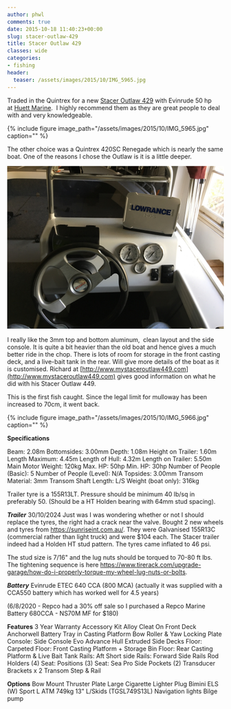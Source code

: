 ```yaml
---
author: phwl
comments: true
date: 2015-10-18 11:40:23+00:00
slug: stacer-outlaw-429
title: Stacer Outlaw 429
classes: wide
categories:
- fishing
header:
  teaser: /assets/images/2015/10/IMG_5965.jpg
---
```


Traded in the Quintrex for a new [Stacer Outlaw 429](http://www.stacer.com.au/Aluminium-Boat-Range1/429OutlawSideConsole?Particulars=429%20Outlaw%20Side%20Console) with Evinrude 50 hp at [Huett Marine](http://www.huettmarine.com.au/).  I highly recommend them as they are great people to deal with and very knowledgeable.

{% include figure image_path="/assets/images/2015/10/IMG_5965.jpg" caption="" %}

<!-- more -->

The other choice was a Quintrex 420SC Renegade which is nearly the same boat. One of the reasons I chose the Outlaw is it is a little deeper.

![](/assets/images/2018/08/img_1854.jpg)

I really like the 3mm top and bottom aluminum,  clean layout and the side console. It is quite a bit heavier than the old boat and hence gives a much better ride in the chop. There is lots of room for storage in the front casting deck, and a live-bait tank in the rear. Will give more details of the boat as it is customised. Richard at [http://www.mystaceroutlaw449.com](http://www.mystaceroutlaw449.com) gives good information on what he did with his Stacer Outlaw 449.

This is the first fish caught. Since the legal limit for mulloway has been increased to 70cm, it went back.

{% include figure image_path="/assets/images/2015/10/IMG_5966.jpg" caption="" %}

**Specifications**

Beam: 2.08m Bottomsides: 3.00mm Depth: 1.08m Height on Trailer: 1.60m Length Maximum: 4.45m Length of Hull: 4.32m Length on Trailer: 5.50m Main Motor Weight: 120kg Max. HP: 50hp Min. HP: 30hp Number of People (Basic): 5 Number of People (Level): N/A Topsides: 3.00mm Transom Material: 3mm Transom Shaft Length: L/S Weight (boat only): 316kg

Trailer tyre is a 155R13LT. Pressure should be minimum 40 lb/sq in preferably 50. (Should be a HT Holden bearing with 64mm stud spacing).

***Trailer***
30/10/2024 Just was I was wondering whether or not I should replace the tyres, the right had a crack near the valve. Bought 2 new wheels and tyres from <https://sunriseint.com.au/>. They were Galvanised 155R13C (commercial rather than light truck) and were $104 each. The Stacer trailer indeed had a Holden HT stud pattern. The tyres came inflated to 46 psi.

The stud size is 7/16" and the lug nuts should be torqued to 70-80 ft lbs. The tightening sequence is here <https://www.tirerack.com/upgrade-garage/how-do-i-properly-torque-my-wheel-lug-nuts-or-bolts>.

***Battery***
Evinrude ETEC 640 CCA (800 MCA) (actually it was supplied with a CCA550 battery which has worked well for 4.5 years)

(6/8/2020 - Repco had a 30% off sale so I purchased a Repco Marine Battery 680CCA - NS70M MF for $180)

**Features**
3 Year Warranty Accessory Kit Alloy Cleat On Front Deck Anchorwell Battery Tray in Casting Platform Bow Roller & Yaw Locking Plate Console: Side Console Evo Advance Hull Extruded Side Decks Floor: Carpeted Floor: Front Casting Platform + Storage Bin Floor: Rear Casting Platform & Live Bait Tank Rails: Aft Short side Rails: Forward Side Rails Rod Holders (4) Seat: Positions (3) Seat: Sea Pro Side Pockets (2) Transducer Brackets x 2 Transom Step & Rail

**Options**
Bow Mount Thruster Plate Large Cigarette Lighter Plug Bimini ELS (W) Sport L ATM 749kg 13" L/Skids (TGSL749S13L) Navigation lights Bilge pump
